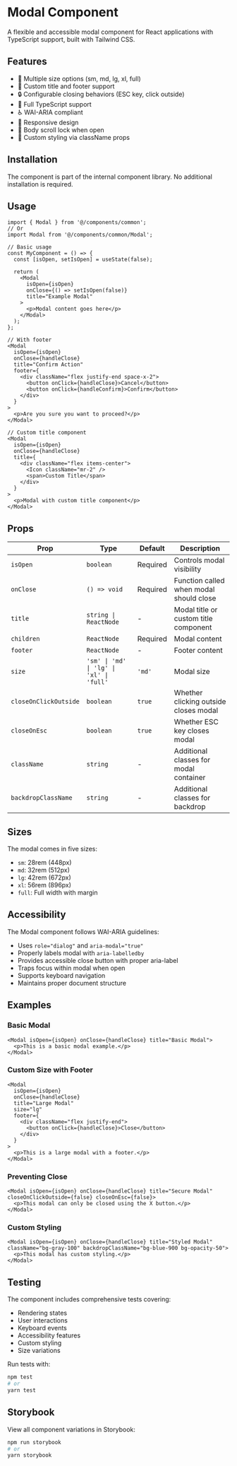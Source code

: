 # Modal Component

A flexible and accessible modal component for React applications with TypeScript support, built with Tailwind CSS.

## Features

- 🎨 Multiple size options (sm, md, lg, xl, full)
- 🎯 Custom title and footer support
- 🔒 Configurable closing behaviors (ESC key, click outside)
- 💪 Full TypeScript support
- ♿ WAI-ARIA compliant
- 📱 Responsive design
- 🔄 Body scroll lock when open
- 🎯 Custom styling via className props

## Installation

The component is part of the internal component library. No additional installation is required.

## Usage

```tsx
import { Modal } from '@/components/common';
// Or
import Modal from '@/components/common/Modal';

// Basic usage
const MyComponent = () => {
  const [isOpen, setIsOpen] = useState(false);

  return (
    <Modal
      isOpen={isOpen}
      onClose={() => setIsOpen(false)}
      title="Example Modal"
    >
      <p>Modal content goes here</p>
    </Modal>
  );
};

// With footer
<Modal
  isOpen={isOpen}
  onClose={handleClose}
  title="Confirm Action"
  footer={
    <div className="flex justify-end space-x-2">
      <button onClick={handleClose}>Cancel</button>
      <button onClick={handleConfirm}>Confirm</button>
    </div>
  }
>
  <p>Are you sure you want to proceed?</p>
</Modal>

// Custom title component
<Modal
  isOpen={isOpen}
  onClose={handleClose}
  title={
    <div className="flex items-center">
      <Icon className="mr-2" />
      <span>Custom Title</span>
    </div>
  }
>
  <p>Modal with custom title component</p>
</Modal>
```

## Props

| Prop                  | Type                                     | Default  | Description                             |
| --------------------- | ---------------------------------------- | -------- | --------------------------------------- |
| `isOpen`              | `boolean`                                | Required | Controls modal visibility               |
| `onClose`             | `() => void`                             | Required | Function called when modal should close |
| `title`               | `string \| ReactNode`                    | -        | Modal title or custom title component   |
| `children`            | `ReactNode`                              | Required | Modal content                           |
| `footer`              | `ReactNode`                              | -        | Footer content                          |
| `size`                | `'sm' \| 'md' \| 'lg' \| 'xl' \| 'full'` | `'md'`   | Modal size                              |
| `closeOnClickOutside` | `boolean`                                | `true`   | Whether clicking outside closes modal   |
| `closeOnEsc`          | `boolean`                                | `true`   | Whether ESC key closes modal            |
| `className`           | `string`                                 | -        | Additional classes for modal container  |
| `backdropClassName`   | `string`                                 | -        | Additional classes for backdrop         |

## Sizes

The modal comes in five sizes:

- `sm`: 28rem (448px)
- `md`: 32rem (512px)
- `lg`: 42rem (672px)
- `xl`: 56rem (896px)
- `full`: Full width with margin

## Accessibility

The Modal component follows WAI-ARIA guidelines:

- Uses `role="dialog"` and `aria-modal="true"`
- Properly labels modal with `aria-labelledby`
- Provides accessible close button with proper aria-label
- Traps focus within modal when open
- Supports keyboard navigation
- Maintains proper document structure

## Examples

### Basic Modal

```tsx
<Modal isOpen={isOpen} onClose={handleClose} title="Basic Modal">
  <p>This is a basic modal example.</p>
</Modal>
```

### Custom Size with Footer

```tsx
<Modal
  isOpen={isOpen}
  onClose={handleClose}
  title="Large Modal"
  size="lg"
  footer={
    <div className="flex justify-end">
      <button onClick={handleClose}>Close</button>
    </div>
  }
>
  <p>This is a large modal with a footer.</p>
</Modal>
```

### Preventing Close

```tsx
<Modal isOpen={isOpen} onClose={handleClose} title="Secure Modal" closeOnClickOutside={false} closeOnEsc={false}>
  <p>This modal can only be closed using the X button.</p>
</Modal>
```

### Custom Styling

```tsx
<Modal isOpen={isOpen} onClose={handleClose} title="Styled Modal" className="bg-gray-100" backdropClassName="bg-blue-900 bg-opacity-50">
  <p>This modal has custom styling.</p>
</Modal>
```

## Testing

The component includes comprehensive tests covering:

- Rendering states
- User interactions
- Keyboard events
- Accessibility features
- Custom styling
- Size variations

Run tests with:

```bash
npm test
# or
yarn test
```

## Storybook

View all component variations in Storybook:

```bash
npm run storybook
# or
yarn storybook
```
